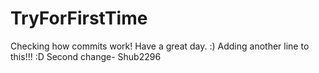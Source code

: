# TryForFirstTime

Checking how commits work! 
Have a great day.
:)
Adding another line to this!!! :D Second change- Shub2296
